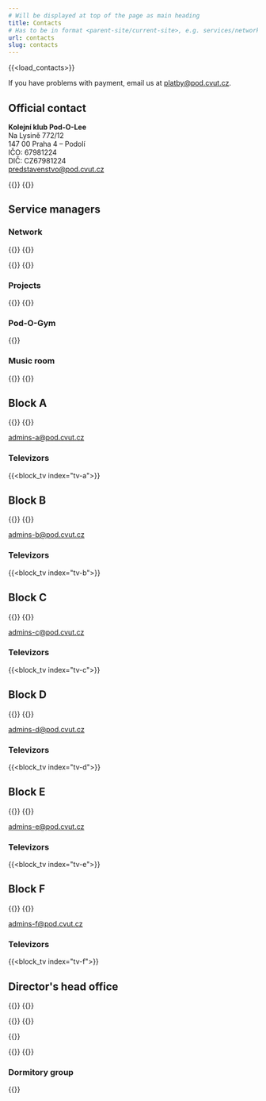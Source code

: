```yaml
---
# Will be displayed at top of the page as main heading
title: Contacts
# Has to be in format <parent-site/current-site>, e.g. services/network (notice missing slash at the beginning)
url: contacts
slug: contacts
---
```

{{<load_contacts>}}

If you have problems with payment, email us at <platby@pod.cvut.cz>.

## Official contact

**Kolejní klub Pod-O-Lee**  
Na Lysině 772/12  
147 00 Praha 4 – Podolí  
IČO: 67981224  
DIČ: CZ67981224  
<predstavenstvo@pod.cvut.cz>

{{<contact index="pk" role="Chairman">}}
{{<contact index="m" role="Vicechairman">}}

## Service managers
### Network

{{<contact index="ss" role="System administrator">}}
{{<contact index="zss" role="Deputy system administrator">}}

{{<contact index="sn" role="Network administrator">}}
{{<contact index="zsn" role="Deputy network administrator">}}

### Projects

{{<contact index="sp" role="Project manager">}}
{{<contact index="zsp" role="Deputy project manager">}}

### Pod-O-Gym

{{<contact index="sg" role="Pod-O-Gym manager">}}

### Music room

{{<contact index="sh" role="Music room manager">}}
{{<contact index="zsh" role="Deputy music room manager">}}

## Block A

{{<contact index="sba" role="Block A administrator">}}
{{<contact index="zsba" role="Deputy block A administrator">}}

<admins-a@pod.cvut.cz>

### Televizors

{{<block_tv index="tv-a">}}

## Block B

{{<contact index="sbb" role="Block B administrator">}}
{{<contact index="zsbb" role="Deputy block B administrator">}}

<admins-b@pod.cvut.cz>

### Televizors

{{<block_tv index="tv-b">}}

## Block C

{{<contact index="sbc" role="Block C administrator">}}
{{<contact index="zsbc" role="Deputy block C administrator">}}

<admins-c@pod.cvut.cz>

### Televizors

{{<block_tv index="tv-c">}}

## Block D

{{<contact index="sbd" role="Block D administrator">}}
{{<contact index="zsbd" role="Deputy block D administrator">}}

<admins-d@pod.cvut.cz>

### Televizors

{{<block_tv index="tv-d">}}

## Block E

{{<contact index="sbe" role="Block E administrator">}}
{{<contact index="zsbe" role="Deputy block E administrator">}}

<admins-e@pod.cvut.cz>

### Televizors

{{<block_tv index="tv-e">}}

## Block F

{{<contact index="sbf" role="Block F administrator">}}
{{<contact index="zsbf" role="Deputy block F administrator">}}

<admins-f@pod.cvut.cz>

### Televizors

{{<block_tv index="tv-f">}}

## Director's head office

{{<contact index="st" role="Printer manager">}}
{{<contact index="zst" role="Deputy printer manager">}}

{{<contact index="sl" role="Pod-O-Lab manager">}}
{{<contact index="zsl" role="Deputy Pod-O-Lab manager">}}

{{<contact index="sk" role="Bike room manager">}}

{{<contact index="pc" role="PC room manager">}}
{{<contact index="hr" role="HR manager">}}

### Dormitory group

{{<contact index="vks" role="Head of dormitory group">}}
